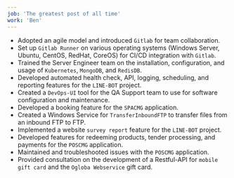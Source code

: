 ```yaml
---
job: 'The greatest post of all time'
work: 'Ben'
---
```


- Adopted an agile model and introduced `Gitlab` for team collaboration.  
- Set up `Gitlab Runner` on various operating systems (Windows Server, Ubuntu, CentOS, RedHat, CoreOS) for CI/CD integration with `Gitlab`.  
- Trained the Server Engineer team on the installation, configuration, and usage of `Kubernetes`, `MongoDB`, and `RedisDB`.  
- Developed automated health check, API, logging, scheduling, and reporting features for the `LINE-BOT` project.  
- Created a `DevOps-UI` tool for the QA Support team to use for software configuration and maintenance.  
- Developed a booking feature for the `SPACMG` application.  
- Created a Windows Service for `TransferInboundFTP` to transfer files from an inbound FTP to FTP.  
- Implemented a website `survey report` feature for the `LINE-BOT` project.  
- Developed features for redeeming products, tender processing, and payments for the `POSCMG` application.  
- Maintained and troubleshooted issues with the `POSCMG` application.  
- Provided consultation on the development of a Restful-API for `mobile gift card` and the `Ogloba Webservice` gift card.  
